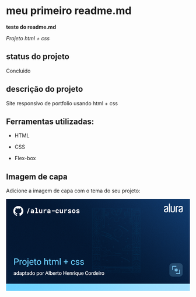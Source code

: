 # meu primeiro readme.md

**teste do readme.md**

*Projeto html + css*

## status do projeto

Concluido

## descrição do projeto

Site responsivo de portfolio usando html + css

## Ferramentas utilizadas:

* HTML

* CSS

* Flex-box

## Imagem de capa

Adicione a imagem de capa com o tema do seu projeto:

![Thumbnail GitHub](https://github.com/albertohco/portfolio_html/blob/main/Front-end-Projeto%20html%20%2B%20css.png)
